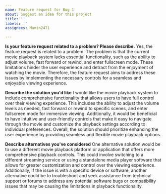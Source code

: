 ```yaml
---
name: Feature request for Bug 1
about: Suggest an idea for this project
title: ''
labels: ''
assignees: Mamin2471

---
```


**Is your feature request related to a problem? Please describe.**
Yes, the feature request is related to a problem. The problem is that the current movie playback system lacks essential functionality, such as the ability to adjust volume, fast forward or rewind, and enter fullscreen mode. These limitations hinder the user experience and detract from the enjoyment of watching the movie. Therefore, the feature request aims to address these issues by implementing the necessary controls for a seamless and enjoyable viewing experience.


**Describe the solution you'd like**
I would like the movie playback system to include comprehensive functionality that allows users to have full control over their viewing experience. This includes the ability to adjust the volume levels as needed, fast forward or rewind to specific scenes, and enter fullscreen mode for immersive viewing. Additionally, it would be beneficial to have intuitive and user-friendly controls that make it easy to navigate through the movie and customize the playback settings according to individual preferences. Overall, the solution should prioritize enhancing the user experience by providing seamless and flexible movie playback options.

**Describe alternatives you've considered**
One alternative solution would be to use a different movie playback platform or application that offers more comprehensive playback controls. This could involve switching to a different streaming service or using a standalone media player software that allows for greater customization and control over the viewing experience.  Additionally, if the issue is with a specific device or software, another alternative could be to troubleshoot and seek assistance from technical support or forums to address any potential software bugs or compatibility issues that may be causing the limitations in playback functionality.
